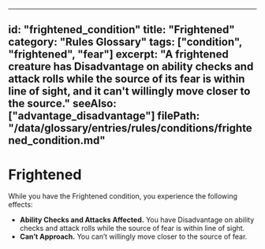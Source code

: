 
---
id: "frightened_condition"
title: "Frightened"
category: "Rules Glossary"
tags: ["condition", "frightened", "fear"]
excerpt: "A frightened creature has Disadvantage on ability checks and attack rolls while the source of its fear is within line of sight, and it can't willingly move closer to the source."
seeAlso: ["advantage_disadvantage"]
filePath: "/data/glossary/entries/rules/conditions/frightened_condition.md"
---
# Frightened

While you have the Frightened condition, you experience the following effects:

*   **Ability Checks and Attacks Affected.** You have <span data-term-id="advantage_disadvantage" class="glossary-term-link-from-markdown">Disadvantage</span> on <span data-term-id="ability_check" class="glossary-term-link-from-markdown">ability checks</span> and <span data-term-id="attack_roll" class="glossary-term-link-from-markdown">attack rolls</span> while the source of fear is within line of sight.
*   **Can’t Approach.** You can’t willingly move closer to the source of fear.
